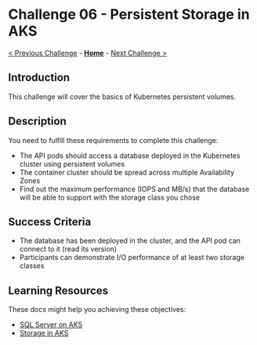 # Challenge 06 - Persistent Storage in AKS

[< Previous Challenge](./Challenge-05.md) - **[Home](../README.md)** - [Next Challenge >](./Challenge-07.md)

## Introduction

This challenge will cover the basics of Kubernetes persistent volumes.

## Description

You need to fulfill these requirements to complete this challenge:

- The API pods should access a database deployed in the Kubernetes cluster using persistent volumes
- The container cluster should be spread across multiple Availability Zones
- Find out the maximum performance (IOPS and MB/s) that the database will be able to support with the storage class you chose

## Success Criteria

- The database has been deployed in the cluster, and the API pod can connect to it (read its version)
- Participants can demonstrate I/O performance of at least two storage classes

## Learning Resources

These docs might help you achieving these objectives:

- [SQL Server on AKS](https://docs.microsoft.com/sql/linux/tutorial-sql-server-containers-kubernetes)
- [Storage in AKS](https://docs.microsoft.com/azure/aks/concepts-storage)